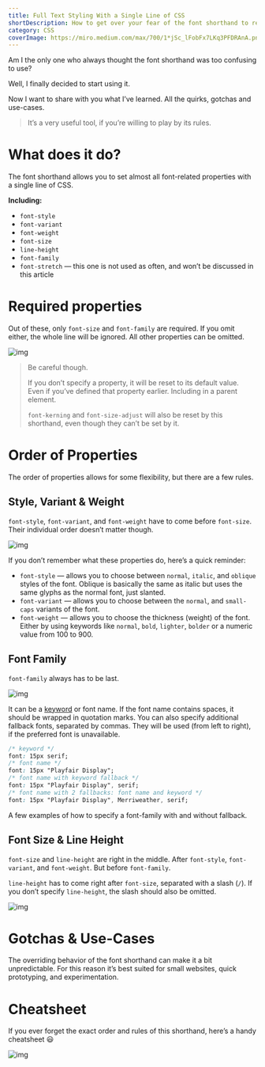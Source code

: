 ```yaml
---
title: Full Text Styling With a Single Line of CSS
shortDescription: How to get over your fear of the font shorthand to replace 6 lines of CSS with 1
category: CSS
coverImage: https://miro.medium.com/max/700/1*jSc_lFobFx7LKq3PFDRAnA.png
---
```


Am I the only one who always thought the font shorthand was too confusing to use?

Well, I finally decided to start using it.

Now I want to share with you what I’ve learned. All the quirks, gotchas and use-cases.

> It’s a very useful tool, if you’re willing to play by its rules.

# What does it do?

The font shorthand allows you to set almost all font-related properties with a single line of CSS.

**Including:**

- `font-style`
- `font-variant`
- `font-weight`
- `font-size`
- `line-height`
- `font-family`
- `font-stretch` — this one is not used as often, and won’t be discussed in this article

# Required properties

Out of these, only `font-size` and `font-family` are required. If you omit either, the whole line will be ignored. All other properties can be omitted.

![img](https://miro.medium.com/max/700/1*u_2kIdzakdIA1waDjSmjqw.png)

> Be careful though.
>
> If you don’t specify a property, it will be reset to its default value. Even if you’ve defined that property earlier. Including in a parent element.
>
> `font-kerning` and `font-size-adjust` will also be reset by this shorthand, even though they can’t be set by it.

# Order of Properties

The order of properties allows for some flexibility, but there are a few rules.

## Style, Variant & Weight

`font-style`, `font-variant`, and `font-weight` have to come before `font-size`. Their individual order doesn’t matter though.

![img](https://miro.medium.com/max/700/1*yIWyrq0LwadTk4ZbDkz7eQ.png)

If you don’t remember what these properties do, here’s a quick reminder:

- `font-style` — allows you to choose between `normal`, `italic`, and `oblique` styles of the font. Oblique is basically the same as italic but uses the same glyphs as the normal font, just slanted.
- `font-variant` — allows you to choose between the `normal`, and `small-caps` variants of the font.
- `font-weight` — allows you to choose the thickness (weight) of the font. Either by using keywords like `normal`, `bold`, `lighter`, `bolder` or a numeric value from 100 to 900.

## Font Family

`font-family` always has to be last.

![img](https://miro.medium.com/max/700/1*TzC60I0PSC39PJIIiDmzvQ.png)

It can be a [keyword](https://developer.mozilla.org/en-US/docs/Web/CSS/font-family#Values) or font name. If the font name contains spaces, it should be wrapped in quotation marks. You can also specify additional fallback fonts, separated by commas. They will be used (from left to right), if the preferred font is unavailable.

```css
/* keyword */
font: 15px serif;
/* font name */
font: 15px "Playfair Display";
/* font name with keyword fallback */
font: 15px "Playfair Display", serif;
/* font name with 2 fallbacks: font name and keyword */
font: 15px "Playfair Display", Merriweather, serif;
```

A few examples of how to specify a font-family with and without fallback.

## Font Size & Line Height

`font-size` and `line-height` are right in the middle. After `font-style`, `font-variant`, and `font-weight`. But before `font-family`.

`line-height` has to come right after `font-size`, separated with a slash (`/`). If you don’t specify `line-height`, the slash should also be omitted.

![img](https://miro.medium.com/max/700/1*2SbvCyyeX7eDlfbqI9yfKA.png)

# Gotchas & Use-Cases

The overriding behavior of the font shorthand can make it a bit unpredictable. For this reason it’s best suited for small websites, quick prototyping, and experimentation.

# Cheatsheet

If you ever forget the exact order and rules of this shorthand, here’s a handy cheatsheet 😃

![img](https://miro.medium.com/max/700/1*DD-QoVZx93gIM2BQUfBCqw.png)